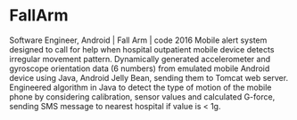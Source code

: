 # FallArm
Software Engineer, Android | Fall Arm | code	2016
Mobile alert system designed to call for help when hospital outpatient mobile device detects irregular movement pattern.
Dynamically generated accelerometer and gyroscope orientation data (6 numbers) from emulated mobile Android device using Java, Android Jelly Bean, sending them to Tomcat web server.
Engineered algorithm in Java to detect the type of motion of the mobile phone by considering calibration, sensor values and calculated G-force, sending SMS message to nearest hospital if value is < 1g.
